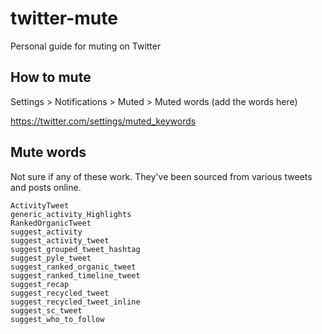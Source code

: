 # twitter-mute
Personal guide for muting on Twitter

## How to mute
Settings > Notifications > Muted > Muted words (add the words here)

https://twitter.com/settings/muted_keywords

## Mute words
Not sure if any of these work. They've been sourced from various tweets and posts online.

```
ActivityTweet
generic_activity_Highlights
RankedOrganicTweet
suggest_activity
suggest_activity_tweet
suggest_grouped_tweet_hashtag
suggest_pyle_tweet
suggest_ranked_organic_tweet
suggest_ranked_timeline_tweet
suggest_recap
suggest_recycled_tweet
suggest_recycled_tweet_inline
suggest_sc_tweet
suggest_who_to_follow
```
